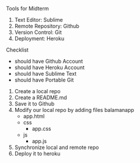 Tools for Midterm

1. Text Editor: Sublime
2. Remote Repository: Github
3. Version Control: Git
4. Deployment: Heroku

Checklist
 * should have Github Account
 * should have Heroku Account
 * should have Sublime Text
 * should have Portable Git

 1. Create a local repo
 2. Create a README.md
 3. Save it to Github
 4. Modify our local repo by adding files
    balamanapp
     - app.html
     - css
       - app.css
     - js
       - app.js
 5. Synchronize local and remote repo
 6. Deploy it to heroku
